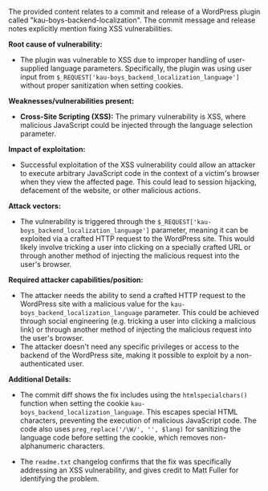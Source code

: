 The provided content relates to a commit and release of a WordPress plugin called "kau-boys-backend-localization". The commit message and release notes explicitly mention fixing XSS vulnerabilities.

**Root cause of vulnerability:**

- The plugin was vulnerable to XSS due to improper handling of user-supplied language parameters. Specifically, the plugin was using user input from `$_REQUEST['kau-boys_backend_localization_language']` without proper sanitization when setting cookies.

**Weaknesses/vulnerabilities present:**

- **Cross-Site Scripting (XSS):**  The primary vulnerability is XSS, where malicious JavaScript could be injected through the language selection parameter.

**Impact of exploitation:**

- Successful exploitation of the XSS vulnerability could allow an attacker to execute arbitrary JavaScript code in the context of a victim's browser when they view the affected page. This could lead to session hijacking, defacement of the website, or other malicious actions.

**Attack vectors:**

- The vulnerability is triggered through the `$_REQUEST['kau-boys_backend_localization_language']` parameter, meaning it can be exploited via a crafted HTTP request to the WordPress site. This would likely involve tricking a user into clicking on a specially crafted URL or through another method of injecting the malicious request into the user's browser.

**Required attacker capabilities/position:**

- The attacker needs the ability to send a crafted HTTP request to the WordPress site with a malicious value for the `kau-boys_backend_localization_language` parameter. This could be achieved through social engineering (e.g. tricking a user into clicking a malicious link) or through another method of injecting the malicious request into the user's browser.
- The attacker doesn't need any specific privileges or access to the backend of the WordPress site, making it possible to exploit by a non-authenticated user.

**Additional Details:**

- The commit diff shows the fix includes using the `htmlspecialchars()` function when setting the cookie `kau-boys_backend_localization_language`. This escapes special HTML characters, preventing the execution of malicious JavaScript code. The code also uses `preg_replace('/\W/', '', $lang)` for sanitizing the language code before setting the cookie, which removes non-alphanumeric characters.

- The `readme.txt` changelog confirms that the fix was specifically addressing an XSS vulnerability, and gives credit to Matt Fuller for identifying the problem.